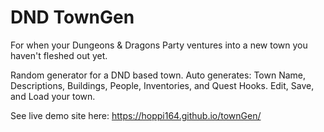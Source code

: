 # DND TownGen
For when your Dungeons & Dragons Party ventures into a new town you haven't fleshed out yet.

Random generator for a DND based town.
Auto generates: Town Name, Descriptions, Buildings, People, Inventories, and Quest Hooks.
Edit, Save, and Load your town.

See live demo site here: https://hoppi164.github.io/townGen/
